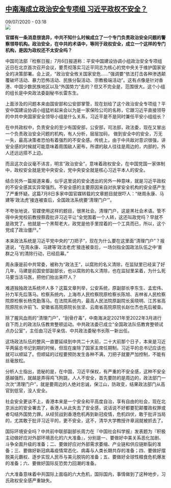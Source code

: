 <!--1594259730000-->
[中南海成立政治安全专项组 习近平政权不安全？](http://www.rfi.fr//cn/%E4%B8%AD%E5%9B%BD/20200709-%E4%B8%AD%E5%8D%97%E6%B5%B7%E6%88%90%E7%AB%8B%E6%94%BF%E6%B2%BB%E5%AE%89%E5%85%A8%E4%B8%93%E9%A1%B9%E7%BB%84-%E4%B9%A0%E8%BF%91%E5%B9%B3%E6%94%BF%E6%9D%83%E4%B8%8D%E5%AE%89%E5%85%A8)
------

<div>09/07/2020 - 03:18</div><img src="https://s.rfi.fr/media/display/5f369e6e-3654-11ea-be13-005056a98db9/w:310/p:16x9/2018-07-26t152438z_194385025_rc1df0f9d730_rtrmadp_3_safrica-brics-717882_0.jpg"><p><strong>官媒有一条消息很诡异，中共不知什么时候成立了一个专门负责政治安全问题的警察领导机构。政治安全，在中共的术语中，等同于政权安全，成立一个这样的专门机构，是因为政权还不太安全吗？</strong></p><div class="t-content__body u-clearfix"><div class="m-interstitial"></div><p>中国司法部『检察日报』7月6日报道称：平安中国建设协调小组政治安全专项组近日在北京首次召开会议，要贯彻落实习近平同志为核心的党中央关于维护国家安全的决策部署。会上说，“政治安全攸关国家安危……”强调要“依法打击各种渗透颠覆破坏活动、暴力恐怖活动、民族分裂活动、宗教极端活动”。这有点像是针对香港、中国少数民族地区以及“外国势力”去的？但又不完全是，范围很大。这个小组的组长是中央政法委副秘书长雷东生。</p><p>上面涉及的问题本来由国安部和公安部掌管，现在划给了这个政治安全专项组？平安中国建设协调小组猛听起来会以为是一家保险公司的名称，它跟习近平直接领导的中共中央国家安全领导小组是什么关系，习近平是不是同时兼任平安小组组长？</p><p>在中共政权中，负责安全的至少有国安部，公安部，司法部，政法委，现在又冒出一个负责政治安全问题的机构，有人分析，层层加码， 做到安全中的安全，万无一失，最高决策者恐怕有着强烈的不安全感。传统上，由于中共敌对意识很强，讲安全感的时候就可能意味着周围敌人密布，所谓的敌人往往是周边的，内部的，外人还远远搭不上边。</p><p>而且这次会议毫不讳言，明言“政治安全”，意味着政权安全，在中国党国一家体制中，政权安全就是党中央安全，党中央安全就是核心习近平本人的安全。</p><p>结合另外一篇报道来看，似乎这里说的安全透出的另外一种意味，就是习近平政权的不安全感其实异常强烈。不安全感的主要原因来自对执掌安全机构的安全感产生了严重怀疑。这篇7月8日多家中国官媒转载的文章题目就很吓人：“继周永康、马建等‘政法虎’接连被查后，全国政法系统要‘清理门户’”。</p><p>不夸张地说，官媒使用这样的题目，很黑社会。清理门户，这是黑社会术语。管不得中央党校前教授蔡霞批评习近平让“全党围着一个人转，这还叫政党吗？早就不是政党了。他就是一个黑帮老大，政党是他手里捏着的一个工具而已，所以，这个党成了政治僵尸。”</p><p>本来政法系统是习近平党中央的“刀把子”，现在为什么要在这里面“清理门户”？报道说，“在周永康、马建等‘政法老虎’接连被查后，一场剑指全国政法队伍之中‘害群之马’的清除行动，已经启幕。”</p><p>周永康是前中共常委，被称为“政法王”，以腐败的名义清除，在监狱里已经呆了好几年，马建是前国安部副部长，也以腐败的名义清除，也在监狱里呆着，为什么死马要当活马医，把他们抬出来吓人？</p><p>难道独独政法系统坏人多？这篇文章列举，公安系统，原副部长李东生、孟宏伟、孙力军先后落马。检察系统内，上海市人民检察院原检察长陈旭、吉林省人民检察院原检察长杨克勤落马。在法院系统内，最高人民法院原副院长奚晓明、江苏省高院原院长许前飞、安徽省高院原院长张坚、云南省高院原院长赵仕杰也先后被查。</p><p>除了腥风血雨的“清理门户”，“刮骨疗毒”，中南海决定2021年至2022年3月进行自下而上的政法队伍教育整顿运动。中共政法委已成立“全国政法队伍教育整顿试点办公室”，主任由习近平亲信、中共政法委秘书长陈一新出任。</p><p>这场政法队伍的整风一直要延续到中共二十大前，二十大前那个日子，本来是习近平两届总书记到期的时候，但现在废除了国家主席任期制，习近平的总书记应该也就可以顺延了。但顺延的过程要预防发生各种不满，刀把子就要严加控制，不能有丝毫放松。</p><p>分析人士指出，诡秘的是，在中国，习近平保权，有严重的不安全感，这种不安全感越强烈，就越是弄得鸡飞狗跳，人人不安全，首先要防的是周边的，政法部门一次次“清理门户”，就是要周边的人绝对忠诚，保江山，防政变，结果政法部门从高官到低官，没人安全。</p><p>社会安全更谈不上，香港本来是一个安全和平高度自治，享有自由的社会，现在北京派出的安全署去了，香港人从此失去了安全感，说话说不好都要犯颠覆政权罪或者勾结外国势力罪。从经贸战到香港危机再到新冠疫情，危机四伏，敢于批评当局的，尤其敢于批评习近平的，更不安全，这不，清华大学教授许章润就被抓去了。</p><p>国际环境安全吗？中共前中联部副部长周力在『中国社会科学报』发表题为『积极主动做好应对外部环境恶化的六大准备』，分别是一、要做好中美关系恶化加剧、斗争全面升级的准备；二、要做好应对外部需求萎缩、产业链和供应链断裂的准备；三、要做好新冠病毒疫情常态化、病毒与人类长期共存的准备；四、要做好摆脱美元霸权、逐步实现人民币与美元脱钩的准备；五、要做好全球性粮食危机爆发的准备；六、要做好国际反恐势力回潮的准备。</p><p>六大准备意味着中共国际上面临的六大危机，国际国内，事情做到了这种地步，习氏政权安全感严重缺失。</p><p> </p><div class="o-self-promo o-self-promo--nl o-self-promo--hidden" data-selfpromo-newsletter></div><div class="o-self-promo o-self-promo--app o-self-promo--hidden" data-selfpromo-app></div></div>
